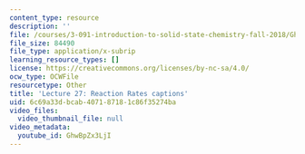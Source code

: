 ```yaml
---
content_type: resource
description: ''
file: /courses/3-091-introduction-to-solid-state-chemistry-fall-2018/GhwBpZx3LjI_captions.webvtt
file_size: 84490
file_type: application/x-subrip
learning_resource_types: []
license: https://creativecommons.org/licenses/by-nc-sa/4.0/
ocw_type: OCWFile
resourcetype: Other
title: 'Lecture 27: Reaction Rates captions'
uid: 6c69a33d-bcab-4071-8718-1c86f35274ba
video_files:
  video_thumbnail_file: null
video_metadata:
  youtube_id: GhwBpZx3LjI
---
```

